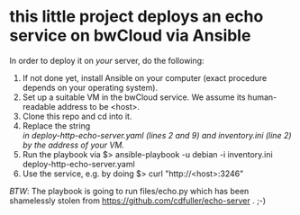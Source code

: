 # this little project deploys an echo service on bwCloud via Ansible

In order to deploy it on *your* server, do the following:

1) If not done yet, install Ansible on your computer (exact procedure depends on your operating system).
2) Set up a suitable VM in the bwCloud service. We assume its human-readable address to be \<host\>.
3) Clone this repo and cd into it.
4) Replace the string <address> in deploy-http-echo-server.yaml (lines 2 and 9) and inventory.ini (line 2) by the address of your VM.
5) Run the playbook via
   $> ansible-playbook -u debian -i inventory.ini deploy-http-echo-server.yaml
6) Use the service, e.g. by doing
   $> curl "http://\<host\>:3246"

*BTW*: The playbook is going to run files/echo.py which has been shamelessly stolen from https://github.com/cdfuller/echo-server . ;-)
